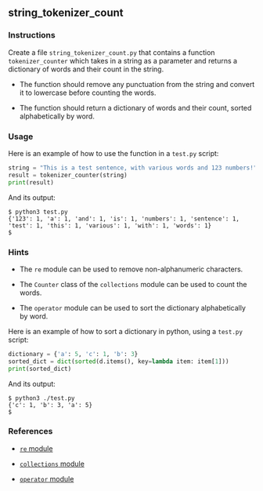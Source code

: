 ## string_tokenizer_count

### Instructions

Create a file `string_tokenizer_count.py` that contains a function `tokenizer_counter` which takes in a string as a parameter and returns a dictionary of words and their count in the string.

- The function should remove any punctuation from the string and convert it to lowercase before counting the words.

- The function should return a dictionary of words and their count, sorted alphabetically by word.

### Usage

Here is an example of how to use the function in a `test.py` script:

```python
string = "This is a test sentence, with various words and 123 numbers!"
result = tokenizer_counter(string)
print(result)
```

And its output:

```console
$ python3 test.py
{'123': 1, 'a': 1, 'and': 1, 'is': 1, 'numbers': 1, 'sentence': 1, 'test': 1, 'this': 1, 'various': 1, 'with': 1, 'words': 1}
$
```

### Hints

- The `re` module can be used to remove non-alphanumeric characters.

- The `Counter` class of the `collections` module can be used to count the words.

- The `operator` module can be used to sort the dictionary alphabetically by word.

Here is an example of how to sort a dictionary in python, using a `test.py` script:

```python
dictionary = {'a': 5, 'c': 1, 'b': 3}
sorted_dict = dict(sorted(d.items(), key=lambda item: item[1]))
print(sorted_dict)
```

And its output:

```console
$ python3 ./test.py
{'c': 1, 'b': 3, 'a': 5}
$
```

### References

- [`re` module](https://docs.python.org/3/library/re.html)

- [`collections` module](https://docs.python.org/3/library/collections.html)

- [`operator` module](https://docs.python.org/3/library/operator.html)
